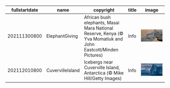 |fullstartdate|name|copyright|title|image|
|--|--|--|--|--|
202111300800|ElephantGiving|African bush elephants, Masai Mara National Reserve, Kenya (© Yva Momatiuk and John Eastcott/Minden Pictures)|Info|![](/en-AU/2021/12/202111300800ElephantGiving.jpg)|
202112010800|CuvervilleIsland|Icebergs near Cuverville Island, Antarctica (© Mike Hill/Getty Images)|Info|![](/en-AU/2021/12/202112010800CuvervilleIsland.jpg)|
